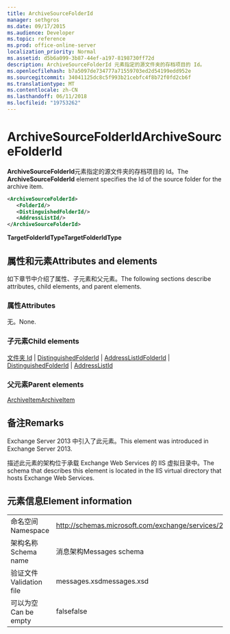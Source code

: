 ```yaml
---
title: ArchiveSourceFolderId
manager: sethgros
ms.date: 09/17/2015
ms.audience: Developer
ms.topic: reference
ms.prod: office-online-server
localization_priority: Normal
ms.assetid: d5b6a099-3b87-44ef-a197-8198730ff72d
description: ArchiveSourceFolderId 元素指定的源文件夹的存档项目的 Id。
ms.openlocfilehash: b7a5097de734777a71559703ed2d54199edd952e
ms.sourcegitcommit: 34041125dc8c5f993b21cebfc4f8b72f0fd2cb6f
ms.translationtype: MT
ms.contentlocale: zh-CN
ms.lasthandoff: 06/11/2018
ms.locfileid: "19753262"
---
```

# <a name="archivesourcefolderid"></a><span data-ttu-id="0b2ba-103">ArchiveSourceFolderId</span><span class="sxs-lookup"><span data-stu-id="0b2ba-103">ArchiveSourceFolderId</span></span>

<span data-ttu-id="0b2ba-104">**ArchiveSourceFolderId**元素指定的源文件夹的存档项目的 Id。</span><span class="sxs-lookup"><span data-stu-id="0b2ba-104">The **ArchiveSourceFolderId** element specifies the Id of the source folder for the archive item.</span></span> 
  
```XML
<ArchiveSourceFolderId>
   <FolderId/>
   <DistinguishedFolderId/>
   <AddressListId/>
</ArchiveSourceFolderId>
```

 <span data-ttu-id="0b2ba-105">**TargetFolderIdType**</span><span class="sxs-lookup"><span data-stu-id="0b2ba-105">**TargetFolderIdType**</span></span>
## <a name="attributes-and-elements"></a><span data-ttu-id="0b2ba-106">属性和元素</span><span class="sxs-lookup"><span data-stu-id="0b2ba-106">Attributes and elements</span></span>

<span data-ttu-id="0b2ba-107">如下章节中介绍了属性、子元素和父元素。</span><span class="sxs-lookup"><span data-stu-id="0b2ba-107">The following sections describe attributes, child elements, and parent elements.</span></span>
  
### <a name="attributes"></a><span data-ttu-id="0b2ba-108">属性</span><span class="sxs-lookup"><span data-stu-id="0b2ba-108">Attributes</span></span>

<span data-ttu-id="0b2ba-109">无。</span><span class="sxs-lookup"><span data-stu-id="0b2ba-109">None.</span></span>
  
### <a name="child-elements"></a><span data-ttu-id="0b2ba-110">子元素</span><span class="sxs-lookup"><span data-stu-id="0b2ba-110">Child elements</span></span>

<span data-ttu-id="0b2ba-111">[文件夹 Id](folderid.md) | [DistinguishedFolderId](distinguishedfolderid.md) | [AddressListId](addresslistid.md)</span><span class="sxs-lookup"><span data-stu-id="0b2ba-111">[FolderId](folderid.md) | [DistinguishedFolderId](distinguishedfolderid.md) | [AddressListId](addresslistid.md)</span></span>
  
### <a name="parent-elements"></a><span data-ttu-id="0b2ba-112">父元素</span><span class="sxs-lookup"><span data-stu-id="0b2ba-112">Parent elements</span></span>

[<span data-ttu-id="0b2ba-113">ArchiveItem</span><span class="sxs-lookup"><span data-stu-id="0b2ba-113">ArchiveItem</span></span>](archiveitem.md)
  
## <a name="remarks"></a><span data-ttu-id="0b2ba-114">备注</span><span class="sxs-lookup"><span data-stu-id="0b2ba-114">Remarks</span></span>

<span data-ttu-id="0b2ba-115">Exchange Server 2013 中引入了此元素。</span><span class="sxs-lookup"><span data-stu-id="0b2ba-115">This element was introduced in Exchange Server 2013.</span></span>
  
<span data-ttu-id="0b2ba-116">描述此元素的架构位于承载 Exchange Web Services 的 IIS 虚拟目录中。</span><span class="sxs-lookup"><span data-stu-id="0b2ba-116">The schema that describes this element is located in the IIS virtual directory that hosts Exchange Web Services.</span></span>
  
## <a name="element-information"></a><span data-ttu-id="0b2ba-117">元素信息</span><span class="sxs-lookup"><span data-stu-id="0b2ba-117">Element information</span></span>

|||
|:-----|:-----|
|<span data-ttu-id="0b2ba-118">命名空间</span><span class="sxs-lookup"><span data-stu-id="0b2ba-118">Namespace</span></span>  <br/> |http://schemas.microsoft.com/exchange/services/2006/messages  <br/> |
|<span data-ttu-id="0b2ba-119">架构名称</span><span class="sxs-lookup"><span data-stu-id="0b2ba-119">Schema name</span></span>  <br/> |<span data-ttu-id="0b2ba-120">消息架构</span><span class="sxs-lookup"><span data-stu-id="0b2ba-120">Messages schema</span></span>  <br/> |
|<span data-ttu-id="0b2ba-121">验证文件</span><span class="sxs-lookup"><span data-stu-id="0b2ba-121">Validation file</span></span>  <br/> |<span data-ttu-id="0b2ba-122">messages.xsd</span><span class="sxs-lookup"><span data-stu-id="0b2ba-122">messages.xsd</span></span>  <br/> |
|<span data-ttu-id="0b2ba-123">可以为空</span><span class="sxs-lookup"><span data-stu-id="0b2ba-123">Can be empty</span></span>  <br/> |<span data-ttu-id="0b2ba-124">false</span><span class="sxs-lookup"><span data-stu-id="0b2ba-124">false</span></span>  <br/> |
   

